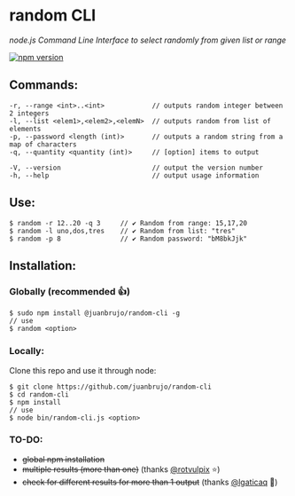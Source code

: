 # random CLI

*node.js Command Line Interface to select randomly from given list or range*

[![npm version](https://badge.fury.io/js/%40juanbrujo%2Frandom-cli.svg)](https://badge.fury.io/js/%40juanbrujo%2Frandom-cli)

## Commands:

```
-r, --range <int>..<int>            // outputs random integer between 2 integers
-l, --list <elem1>,<elem2>,<elemN>	// outputs random from list of elements
-p, --password <length (int)>       // outputs a random string from a map of characters
-q, --quantity <quantity (int)>		// [option] items to output

-V, --version						// output the version number
-h, --help							// output usage information
```

## Use:

```
$ random -r 12..20 -q 3     // ✔ Random from range: 15,17,20
$ random -l uno,dos,tres    // ✔ Random from list: "tres"
$ random -p 8               // ✔ Random password: "bM8bkJjk"
```

## Installation:

### Globally (recommended 👍)

```
$ sudo npm install @juanbrujo/random-cli -g
// use
$ random <option>
```


### Locally: 

Clone this repo and use it through node:

```
$ git clone https://github.com/juanbrujo/random-cli
$ cd random-cli
$ npm install
// use
$ node bin/random-cli.js <option>
```


### TO-DO:
- <s>global npm installation</s>
- <s>multiple results (more than one)</s> (thanks [@rotvulpix](https://github.com/rotvulpix) ⭐️)
- <s>check for different results for more than 1 output</s> (thanks [@lgaticaq](https://github.com/lgaticaq) 🍺)

